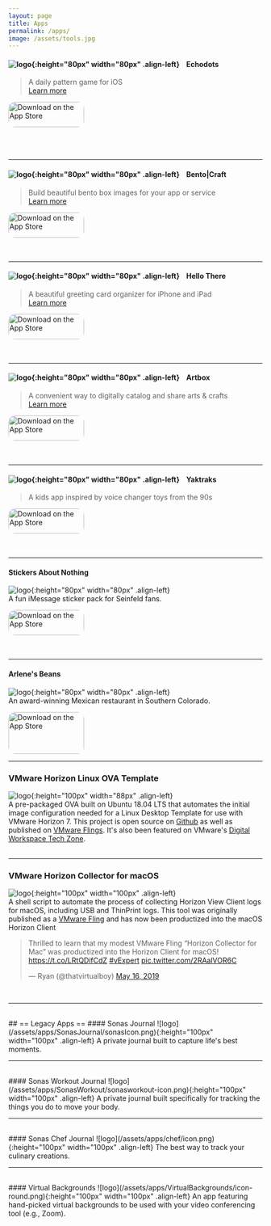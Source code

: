 ```yaml
---
layout: page
title: Apps
permalink: /apps/
image: /assets/tools.jpg
---
```


#### ![logo](/assets/images/Echodots/icon.png){:height="80px" width="80px" .align-left}&nbsp;&nbsp;&nbsp;&nbsp;Echodots
> A daily pattern game for iOS  
> [Learn more](https://thatvirtualboy.com/echodots)  

<a href="https://apps.apple.com/us/app/echodots-daily-pattern-game/id6476985985?itsct=apps_box_badge&amp;itscg=30200" style="display: inline-block; overflow: hidden; border-radius: 13px; width: 250px; height: 83px;"><img src="https://tools.applemediaservices.com/api/badges/download-on-the-app-store/black/en-us?size=250x83&amp;releaseDate=1709510400" alt="Download on the App Store" style="border-radius: 13px; width: 150px; height: 50px;"></a>
<br>
<br>

---

#### ![logo](/assets/images/bento-icon.png){:height="80px" width="80px" .align-left}&nbsp;&nbsp;&nbsp;&nbsp;Bento|Craft
> Build beautiful bento box images for your app or service  
> [Learn more](https://thatvirtualboy.com/bentocraft)  

<a href="https://apps.apple.com/us/app/bento-craft/id6468541457?itsct=apps_box_badge&amp;itscg=30200" style="display: inline-block; overflow: hidden; border-radius: 13px; width: 250px; height: 83px;"><img src="https://tools.applemediaservices.com/api/badges/download-on-the-app-store/black/en-us?size=250x83&amp;releaseDate=1697414400" alt="Download on the App Store" style="border-radius: 13px; width: 150px; height: 50px;"></a>
<br>

---


#### ![logo](/assets/apps/hellothere/icon.png){:height="80px" width="80px" .align-left}&nbsp;&nbsp;&nbsp;&nbsp;Hello There
> A beautiful greeting card organizer for iPhone and iPad  
> [Learn more](https://thatvirtualboy.com/hellothere)  

<a href="https://apps.apple.com/us/app/hello-there-greeting-cards/id1632485298?itsct=apps_box_badge&amp;itscg=30200" style="display: inline-block; overflow: hidden; border-top-left-radius: 13px; border-top-right-radius: 13px; border-bottom-right-radius: 13px; border-bottom-left-radius: 13px; width: 250px; height: 83px;"><img src="https://tools.applemediaservices.com/api/badges/download-on-the-app-store/black/en-us?size=250x83&amp;releaseDate=1586476800&h=523bfb029b0b9b44037aa61782d02b45" alt="Download on the App Store" style="border-top-left-radius: 13px; border-top-right-radius: 13px; border-bottom-right-radius: 13px; border-bottom-left-radius: 13px; width: 150px; height: 50px;"></a>
<br>

---

#### ![logo](/assets/apps/artbox/artbox2.png){:height="80px" width="80px" .align-left}&nbsp;&nbsp;&nbsp;&nbsp;Artbox
> A convenient way to digitally catalog and share arts & crafts   
> [Learn more](https://artbox.app)  

<a href="https://apps.apple.com/us/app/artbox-2/id1557964462?itsct=apps_box_badge&amp;itscg=30200" style="display: inline-block; overflow: hidden; border-top-left-radius: 13px; border-top-right-radius: 13px; border-bottom-right-radius: 13px; border-bottom-left-radius: 13px; width: 250px; height: 83px;"><img src="https://tools.applemediaservices.com/api/badges/download-on-the-app-store/black/en-us?size=250x83&amp;releaseDate=1619568000&h=592ca0fbd3178d7c7384a6379fe65c1b" alt="Download on the App Store" style="border-top-left-radius: 13px; border-top-right-radius: 13px; border-bottom-right-radius: 13px; border-bottom-left-radius: 13px; width: 150px; height: 50px;"></a>

---

#### ![logo](/assets/apps/yaktraks/icon.png){:height="80px" width="80px" .align-left}&nbsp;&nbsp;&nbsp;&nbsp;Yaktraks
> A kids app inspired by voice changer toys from the 90s  

<a href="https://apps.apple.com/us/app/yaktraks-90s-nostalgia/id1583086555?itsct=apps_box_link&itscg=30200" style="display: inline-block; overflow: hidden; border-top-left-radius: 13px; border-top-right-radius: 13px; border-bottom-right-radius: 13px; border-bottom-left-radius: 13px; width: 250px; height: 83px;"><img src="https://tools.applemediaservices.com/api/badges/download-on-the-app-store/black/en-us?size=250x83&amp;releaseDate=1619568000&h=592ca0fbd3178d7c7384a6379fe65c1b" alt="Download on the App Store" style="border-top-left-radius: 13px; border-top-right-radius: 13px; border-bottom-right-radius: 13px; border-bottom-left-radius: 13px; width: 150px; height: 50px;"></a>

---

#### Stickers About Nothing
![logo](/assets/apps/stickers/stickers-about-nothing.png){:height="80px" width="80px" .align-left}  
A fun iMessage sticker pack for Seinfeld fans.  

<a href="https://apps.apple.com/us/app/stickers-about-nothing/id1548219622?itsct=apps_box_badge&amp;itscg=30200" style="display: inline-block; overflow: hidden; border-top-left-radius: 13px; border-top-right-radius: 13px; border-bottom-right-radius: 13px; border-bottom-left-radius: 13px; width: 250px; height: 83px;"><img src="https://tools.applemediaservices.com/api/badges/download-on-the-app-store/black/en-us?size=250x83&amp;releaseDate=1610409600&h=5fd8e9f596a55a3214d74e6bc62c2f80" alt="Download on the App Store" style="border-top-left-radius: 13px; border-top-right-radius: 13px; border-bottom-right-radius: 13px; border-bottom-left-radius: 13px; width: 150px; height: 50px;"></a>

---

#### Arlene's Beans
![logo](/assets/images/arlenes-beans.png){:height="80px" width="80px" .align-left}  
An award-winning Mexican restaurant in Southern Colorado.  

<a href="https://apps.apple.com/us/app/arlenes-beans/id6450972383?itsct=apps_box_badge&amp;itscg=30200" style="display: inline-block; overflow: hidden; border-radius: 13px; width: 250px; height: 83px;"><img src="https://tools.applemediaservices.com/api/badges/download-on-the-app-store/black/en-us?size=250x83&amp;releaseDate=1691366400" alt="Download on the App Store" style="border-radius: 13px; width: 150px; height: 83px;"></a>
<br>

---

### VMware Horizon Linux OVA Template
![logo](/assets/horizon-ubuntu-ova.png){:height="100px" width="88px" .align-left}  
A pre-packaged OVA built on Ubuntu 18.04 LTS that automates the initial image configuration needed for a Linux Desktop Template for use with VMware Horizon 7. This project is open source on [Github](https://github.com/thatvirtualboy/horizon-linux-vm) as well as published on [VMware Flings](https://flings.vmware.com/horizon-ova-for-ubuntu). It's also been featured on VMware's [Digital Workspace Tech Zone](https://techzone.vmware.com/blog/featured-flings-vmware-horizon).
<br><br>

---  

### VMware Horizon Collector for macOS
![logo](/assets/hc_icon.png){:height="100px" width="100px"  .align-left}  
A shell script to automate the process of collecting Horizon View Client logs for macOS, including USB and ThinPrint logs.
This tool was originally published as a [VMware Fling](https://flings.vmware.com/horizon-collector-for-mac) and has now been productized into the macOS Horizon Client

<blockquote class="twitter-tweet"><p lang="en" dir="ltr">Thrilled to learn that my modest VMware Fling “Horizon Collector for Mac” was productized into the Horizon Client for macOS! <a href="https://t.co/LRtQDifCdZ">https://t.co/LRtQDifCdZ</a> <a href="https://twitter.com/hashtag/vExpert?src=hash&amp;ref_src=twsrc%5Etfw">#vExpert</a> <a href="https://t.co/2RAalVOR6C">pic.twitter.com/2RAalVOR6C</a></p>&mdash; Ryan (@thatvirtualboy) <a href="https://twitter.com/thatvirtualboy/status/1129125016774123520?ref_src=twsrc%5Etfw">May 16, 2019</a></blockquote> <script async src="https://platform.twitter.com/widgets.js" charset="utf-8"></script>  
<br>

---


<br>
## == Legacy Apps ==
#### Sonas Journal
![logo](/assets/apps/SonasJournal/sonasIcon.png){:height="100px" width="100px" .align-left}  
A private journal built to capture life's best moments.    

---

<br>
#### Sonas Workout Journal
![logo](/assets/apps/SonasWorkout/sonasworkout-icon.png){:height="100px" width="100px" .align-left}  
A private journal built specifically for tracking the things you do to move your body.    

---

<br>
#### Sonas Chef Journal
![logo](/assets/apps/chef/icon.png){:height="100px" width="100px" .align-left}  
The best way to track your culinary creations.   

---

<br>
#### Virtual Backgrounds
![logo](/assets/apps/VirtualBackgrounds/icon-round.png){:height="100px" width="100px"  .align-left}  
An app featuring hand-picked virtual backgrounds to be used with your video conferencing tool (e.g., Zoom).   
